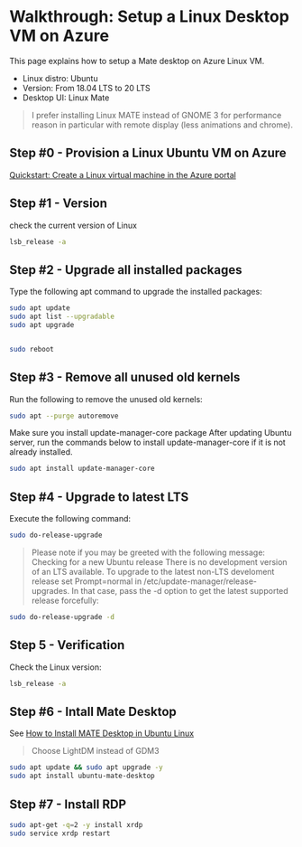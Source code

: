 # Walkthrough: Setup a Linux Desktop VM on Azure
This page explains how to setup a Mate desktop on Azure Linux VM.

  * Linux distro: Ubuntu
  * Version: From 18.04 LTS to 20 LTS
  * Desktop UI: Linux Mate

> I prefer installing Linux MATE instead of GNOME 3 for performance reason in particular with remote display (less animations and chrome).

## Step #0 - Provision a Linux Ubuntu VM on Azure 
[Quickstart: Create a Linux virtual machine in the Azure portal](https://docs.microsoft.com/fr-fr/azure/virtual-machines/linux/quick-create-portal)

## Step #1 - Version

check the current version of Linux

```bash
lsb_release -a
```

## Step #2 - Upgrade all installed packages
Type the following apt command to upgrade the installed packages:

```bash
sudo apt update
sudo apt list --upgradable
sudo apt upgrade


sudo reboot
```

## Step #3 - Remove all unused old kernels
Run the following to remove the unused old kernels:

```bash
sudo apt --purge autoremove
```

Make sure you install update-manager-core package
After updating Ubuntu server, run the commands below to install update-manager-core if it is not already installed.

```bash
sudo apt install update-manager-core
```

## Step #4 - Upgrade to latest LTS
Execute the following command:

```bash
sudo do-release-upgrade
```

> Please note if you may be greeted with the following message:
> Checking for a new Ubuntu release
> There is no development version of an LTS available.
> To upgrade to the latest non-LTS develoment release 
> set Prompt=normal in /etc/update-manager/release-upgrades.
> In that case, pass the -d option to get the latest supported release forcefully:

```bash
sudo do-release-upgrade -d
```


## Step 5 - Verification
Check the Linux version:

```bash
lsb_release -a
```

## Step #6 - Intall Mate Desktop
See [How to Install MATE Desktop in Ubuntu Linux](https://itsfoss.com/install-mate-desktop-ubuntu/)
> Choose LightDM instead of GDM3

```bash
sudo apt update && sudo apt upgrade -y
sudo apt install ubuntu-mate-desktop
```

## Step #7 - Install RDP

```bash
sudo apt-get -q=2 -y install xrdp
sudo service xrdp restart
```
